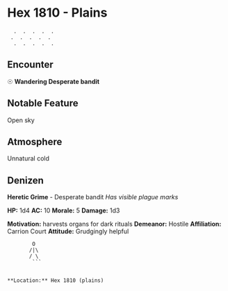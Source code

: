 # Hex 1810 - Plains
```
  .  .  .  .  .
 .  .  .  .  .
  .  .  .  .  .
```

## Encounter

☉ **Wandering Desperate bandit**

## Notable Feature

Open sky

## Atmosphere

Unnatural cold

## Denizen

**Heretic Grime** - Desperate bandit
*Has visible plague marks*

**HP:** 1d4 **AC:** 10 **Morale:** 5
**Damage:** 1d3

**Motivation:** harvests organs for dark rituals
**Demeanor:** Hostile
**Affiliation:** Carrion Court
**Attitude:** Grudgingly helpful

```
        O
       /|\
       / \
        ```


**Location:** Hex 1810 (plains)
